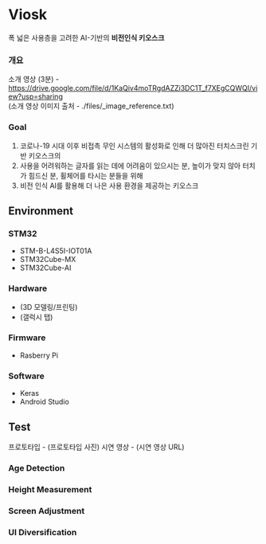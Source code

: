 # Viosk
폭 넓은 사용층을 고려한 AI-기반의 **비전인식 키오스크**     

### 개요
소개 영상 (3분) - https://drive.google.com/file/d/1KaQiv4moTRgdAZZi3DC1T_f7XEgCQWQI/view?usp=sharing   
(소개 영상 이미지 출처 - ./files/_image_reference.txt)

### Goal
1) 코로나-19 시대 이후 비접촉 무인 시스템의 활성화로 인해 더 많아진 터치스크린 기반 키오스크의
2) 사용을 어려워하는 글자를 읽는 데에 어려움이 있으시는 분, 높이가 맞지 않아 터치가 힘드신 분, 휠체어를 타시는 분들을 위해
3) 비전 인식 AI를 활용해 더 나은 사용 환경을 제공하는 키오스크

## Environment
### STM32
- STM-B-L4S5I-IOT01A
- STM32Cube-MX
- STM32Cube-AI

### Hardware 
- (3D 모델링/프린팅)
- (갤럭시 탭)

### Firmware
- Rasberry Pi

### Software
- Keras 
- Android Studio
   
   
## Test
프로토타입 - (프로토타입 사진)
시연 영상 - (시연 영상 URL)

### Age Detection

### Height Measurement 

### Screen Adjustment

### UI Diversification


